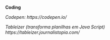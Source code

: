 <b> Coding </b>
<p> <i> Codepen: https://codepen.io/ 
<p> <i> Tableizer (transforma planilhas em Java Script) https://tableizer.journalistopia.com/
